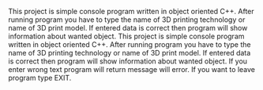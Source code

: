 This project is simple console program written in object oriented C++. After running program you have to type the name of 3D printing technology or name of 3D print model. If entered data is correct then program will show information about wanted object.
This project is simple console program written in object oriented C++. After running program you have to type the name of 3D printing technology or name of 3D print model. If entered data is correct then program will show information about wanted object.
If you enter wrong text program will return message will error.
If you want to leave program type EXIT.
